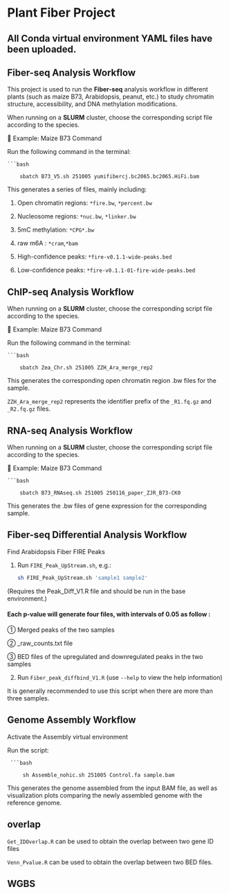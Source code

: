 # Plant Fiber Project

## All Conda virtual environment YAML files have been uploaded.

## Fiber-seq Analysis Workflow

This project is used to run the **Fiber-seq** analysis workflow in different plants (such as maize B73, Arabidopsis, peanut, etc.) to study chromatin structure, accessibility, and DNA methylation modifications.  

When running on a **SLURM** cluster, choose the corresponding script file according to the species.

🔹 Example: Maize B73 Command

Run the following command in the terminal:

    ```bash
    
        sbatch B73_V5.sh 251005 yumifibercj.bc2065.bc2065.HiFi.bam

This generates a series of files, mainly including:

1. Open chromatin regions: `*fire.bw`, `*percent.bw`

2. Nucleosome regions: `*nuc.bw`, `*linker.bw`

3. 5mC methylation: `*CPG*.bw`

4. raw m6A : `*cram`,`*bam`

5. High-confidence peaks: `*fire-v0.1.1-wide-peaks.bed`
   
6. Low-confidence peaks: `*fire-v0.1.1-01-fire-wide-peaks.bed`



## ChIP-seq Analysis Workflow

When running on a **SLURM** cluster, choose the corresponding script file according to the species.

🔹 Example: Maize B73 Command

Run the following command in the terminal:

    ```bash
    
        sbatch Zea_Chr.sh 251005 ZZH_Ara_merge_rep2

This generates the corresponding open chromatin region .bw files for the sample.

`ZZH_Ara_merge_rep2` represents the identifier prefix of the `_R1.fq.gz` and `_R2.fq.gz` files.


## RNA-seq Analysis Workflow

When running on a **SLURM** cluster, choose the corresponding script file according to the species.

🔹 Example: Maize B73 Command

    ```bash
    
        sbatch B73_RNAseq.sh 251005 250116_paper_ZJR_B73-CK0

This generates the .bw files of gene expression for the corresponding sample.


## Fiber-seq Differential Analysis Workflow

Find Arabidopsis Fiber FIRE Peaks

1. Run `FIRE_Peak_UpStream.sh`, e.g.:  
     ```bash
     sh FIRE_Peak_UpStream.sh 'sample1 sample2'

(Requires the Peak_Diff_V1.R file and should be run in the base environment.)

#### Each p-value will generate four files, with intervals of 0.05 as follow :

①  Merged peaks of the two samples

②  _raw_counts.txt file

③  BED files of the upregulated and downregulated peaks in the two samples

2. Run `Fiber_peak_diffbind_V1.R` (use `--help` to view the help information)  

It is generally recommended to use this script when there are more than three samples.


## Genome Assembly Workflow

Activate the Assembly virtual environment

Run the script:

     ```bash
     
         sh Assemble_nohic.sh 251005 Control.fa sample.bam

This generates the genome assembled from the input BAM file, as well as visualization plots comparing the newly assembled genome with the reference genome.

## overlap

`Get_IDOverlap.R` can be used to obtain the overlap between two gene ID files

`Venn_Pvalue.R` can be used to obtain the overlap between two BED files.


## WGBS


